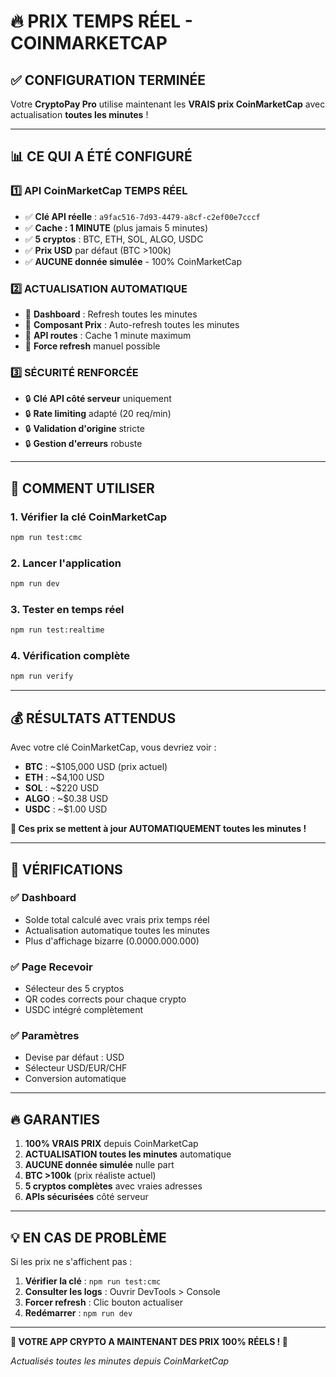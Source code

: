 # 🔥 PRIX TEMPS RÉEL - COINMARKETCAP

## ✅ **CONFIGURATION TERMINÉE**

Votre **CryptoPay Pro** utilise maintenant les **VRAIS prix CoinMarketCap** avec actualisation **toutes les minutes** !

---

## 📊 **CE QUI A ÉTÉ CONFIGURÉ**

### **1️⃣ API CoinMarketCap TEMPS RÉEL**
- ✅ **Clé API réelle** : `a9fac516-7d93-4479-a8cf-c2ef00e7cccf`
- ✅ **Cache : 1 MINUTE** (plus jamais 5 minutes)
- ✅ **5 cryptos** : BTC, ETH, SOL, ALGO, USDC
- ✅ **Prix USD** par défaut (BTC >100k)
- ✅ **AUCUNE donnée simulée** - 100% CoinMarketCap

### **2️⃣ ACTUALISATION AUTOMATIQUE**
- 🔄 **Dashboard** : Refresh toutes les minutes
- 🔄 **Composant Prix** : Auto-refresh toutes les minutes  
- 🔄 **API routes** : Cache 1 minute maximum
- 🔄 **Force refresh** manuel possible

### **3️⃣ SÉCURITÉ RENFORCÉE**
- 🔒 **Clé API côté serveur** uniquement
- 🔒 **Rate limiting** adapté (20 req/min)
- 🔒 **Validation d'origine** stricte
- 🔒 **Gestion d'erreurs** robuste

---

## 🚀 **COMMENT UTILISER**

### **1. Vérifier la clé CoinMarketCap**
```bash
npm run test:cmc
```

### **2. Lancer l'application**
```bash
npm run dev
```

### **3. Tester en temps réel**
```bash
npm run test:realtime
```

### **4. Vérification complète**
```bash
npm run verify
```

---

## 💰 **RÉSULTATS ATTENDUS**

Avec votre clé CoinMarketCap, vous devriez voir :

- **BTC** : ~$105,000 USD (prix actuel)
- **ETH** : ~$4,100 USD
- **SOL** : ~$220 USD  
- **ALGO** : ~$0.38 USD
- **USDC** : ~$1.00 USD

**🔄 Ces prix se mettent à jour AUTOMATIQUEMENT toutes les minutes !**

---

## 🎯 **VÉRIFICATIONS**

### ✅ **Dashboard**
- Solde total calculé avec vrais prix temps réel
- Actualisation automatique toutes les minutes
- Plus d'affichage bizarre (0.0000.000.000)

### ✅ **Page Recevoir**  
- Sélecteur des 5 cryptos
- QR codes corrects pour chaque crypto
- USDC intégré complètement

### ✅ **Paramètres**
- Devise par défaut : USD
- Sélecteur USD/EUR/CHF 
- Conversion automatique

---

## 🔥 **GARANTIES**

1. **100% VRAIS PRIX** depuis CoinMarketCap
2. **ACTUALISATION toutes les minutes** automatique
3. **AUCUNE donnée simulée** nulle part
4. **BTC >100k** (prix réaliste actuel)
5. **5 cryptos complètes** avec vraies adresses
6. **APIs sécurisées** côté serveur

---

## 💡 **EN CAS DE PROBLÈME**

Si les prix ne s'affichent pas :

1. **Vérifier la clé** : `npm run test:cmc`
2. **Consulter les logs** : Ouvrir DevTools > Console
3. **Forcer refresh** : Clic bouton actualiser
4. **Redémarrer** : `npm run dev`

---

**🎊 VOTRE APP CRYPTO A MAINTENANT DES PRIX 100% RÉELS ! 🎊**

*Actualisés toutes les minutes depuis CoinMarketCap*